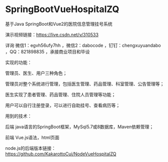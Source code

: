 # SpringBootVueHospitalZQ
基于Java SpringBoot和Vue2的医院信息管理挂号系统

演示视频链接：https://live.csdn.net/v/310533

详询 微信1：egvh56ufy7hh ，微信2：dabocode ，钉钉：chengxuyuandabo ，QQ：821898835 ，承接商业项目和毕设

实现的功能：

管理员、医生、用户三种角色；

管理员对整个系统进行管理，包括医生管理、药品管理、科室管理、公告管理等；

医生实现了患者管理、药品管理、住院人员管理等功能；

用户可以自行注册登录，可以进行自助挂号、查看病历等；

用到的技术：

后端 java语言的SpringBoot框架，MySql5.7或8数据库，Maven依赖管理；

前端 Vue.js语法，html页面

node.js的后端版本链接：https://github.com/KakarottoCui/NodeVueHospitalZQ
